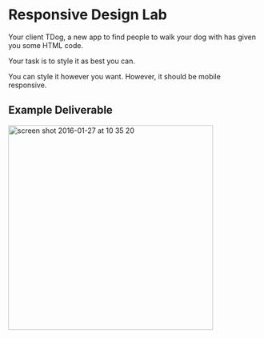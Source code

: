Responsive Design Lab
=====================

Your client TDog, a new app to find people to walk your dog with has given you some HTML code.

Your task is to style it as best you can.

You can style it however you want. However, it should be mobile responsive.

## Example Deliverable

<img width="409" alt="screen shot 2016-01-27 at 10 35 20" src="https://cloud.githubusercontent.com/assets/40461/12611177/54a39092-c4e3-11e5-8f0b-cab0c2673110.png">
